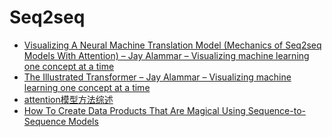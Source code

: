 # Seq2seq

* [Visualizing A Neural Machine Translation Model \(Mechanics of Seq2seq Models With Attention\) – Jay Alammar – Visualizing machine learning one concept at a time](https://jalammar.github.io/visualizing-neural-machine-translation-mechanics-of-seq2seq-models-with-attention/)
* [The Illustrated Transformer – Jay Alammar – Visualizing machine learning one concept at a time](https://jalammar.github.io/illustrated-transformer/)
* [attention模型方法综述](https://zhuanlan.zhihu.com/p/37835894)
* [How To Create Data Products That Are Magical Using Sequence-to-Sequence Models](https://towardsdatascience.com/how-to-create-data-products-that-are-magical-using-sequence-to-sequence-models-703f86a231f8)

